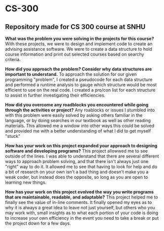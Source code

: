 # CS-300
Repository made for CS 300 course at SNHU
-------------------------------------------

**What was the problem you were solving in the projects for this course?**
With these projects, we were to design and implement code to create an advising assistance software. We were to create a data structure to hold
course information and print out selected courses based on searchy criteria.

**How did you approach the problem? Consider why data structures are important to understand.**
To approach the solution for our given programming "problem", I created a pseudocode for each data structure and performed a runtime analysis
to gauge which structure would be most efficient to use on the real code. I created a pro/con list for each structure to assist in further
investigating their efficiencies.

**How did you overcome any roadblocks you encountered while going through the activities or project?**
Any roablocks or issues I stumbled into with this problem were easily solved by asking others familiar in the language, or by doing searches
in our textbook as well as other reading materials. This allowed me a window into other ways this could be solved and provided me with a
better understanding of what I did to get myself "stuck"

**How has your work on this project expanded your approach to designing software and developing programs?**
This project allowwed me to see outside of the lines. I was able to understand that there are several different ways to approach problem
solving, and that there isn't always just one "right" way to do it. It allowed me to see that having to look for help and do a bit of
research on your own isn't a bad thing and doesn't make you a weak coder, but instead does the opposite, so long as you are open to 
learning new things.

**How has your work on this project evolved the way you write programs that are maintainable, readable, and adaptable?**
This project helped me to finally see the value of in-line comments. It finally opened my eyes as to why it is always a great idea to leave
not just yourself, but others who you may work with, small insights as to what each portion of your code is doing to increase your own efficiency
in the event you need to take a break or put the project down for a few days.
